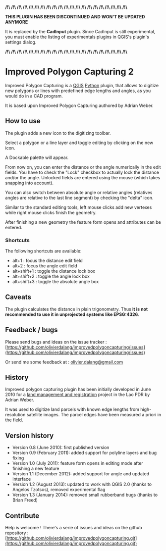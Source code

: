 **/!\\ /!\\ /!\\ /!\\ /!\\ /!\\ /!\\ /!\\ /!\\ /!\\ /!\\ /!\\ /!\\ /!\\ /!\\ /!\\ /!\\ /!\\ /!\\ /!\\ /!\\**

**THIS PLUGIN HAS BEEN DISCONTINUED AND WON'T BE UPDATED ANYMORE**

It is replaced by the **CadInput** plugin.
Since CadInput is still experimental, you must enable the listing of experimentals plugins in QGIS's plugin's settings dialog.

**/!\\ /!\\ /!\\ /!\\ /!\\ /!\\ /!\\ /!\\ /!\\ /!\\ /!\\ /!\\ /!\\ /!\\ /!\\ /!\\ /!\\ /!\\ /!\\ /!\\ /!\\**

# Improved Polygon Capturing 2 #

Improved Polygon Capturing is a [QGIS](http://www.qgis.org) [Python](http://www.python.org) plugin, that allows to digitize new polygons or lines with predefined edge lengths and angles, as you would do in a CAD program.

It is based upon Improved Polygon Capturing authored by Adrian Weber.


## How to use ##

The plugin adds a new icon to the digitizing toolbar.

Select a polygon or a line layer and toggle editing by clicking on the new icon.

A Dockable palette will appear.

From now on, you can enter the distance or the angle numerically in the edit fields. You have to check the "Lock" checkbox to actually lock the distance and/or the angle. Unlocked fields are entered using the mouse (which takes snapping into account).

You can also switch between absolute angle or relative angles (relatives angles are relative to the last line segment) by checking the "delta" icon.

Similar to the standard editing tools, left mouse clicks add new vertexes while right mouse clicks finish the geometry.

After finishing a new geometry the feature form opens and attributes can be entered.

### Shortcuts ###

The following shortcuts are available:

- alt+1 : focus the distance edit field
- alt+2 : focus the angle edit field
- alt+shift+1 : toggle the distance lock box
- alt+shift+2 : toggle the angle lock box
- alt+shift+3 : toggle the absolute angle box


## Caveats ##

The plugin calculates the distance in plain trigonometry. Thus **it is not recommended to use it in unprojected systems like EPSG:4326**.


## Feedback / bugs ##

Please send bugs and ideas on the issue tracker : [https://github.com/olivierdalang/improvedpolygoncapturing/issues](https://github.com/olivierdalang/improvedpolygoncapturing/issues)

Or send me some feedback at : olivier.dalang@gmail.com


## History ##

Improved polygon capturing plugin has been initially developed in June 2010 for a [land management and registration](http://www.gtz.de/en/weltweit/asien-pazifik/30296.htm) project in the Lao PDR by Adrian Weber.

It was used to digitize land parcels with known edge lengths from high-resolution satellite images. The parcel edges have been measured a priori in the field.


## Version history ##

- Version 0.8 (June 2010): first published version
- Version 0.9 (February 2011): added support for polyline layers and bug fixing
- Version 1.0 (July 2011): feature form opens in editing mode after finishing a new feature
- Version 1.1 (December 2012): added support for angle and updated interface
- Version 1.2 (August 2013): updated to work with QGIS 2.0 (thanks to Angelos Tzotsos), removed experimental flag
- Version 1.3 (January 2014): removed small rubberband bugs (thanks to Brian Freed)

## Contribute ##

Help is welcome ! There's a serie of issues and ideas on the github repository : [https://github.com/olivierdalang/improvedpolygoncapturing.git](https://github.com/olivierdalang/improvedpolygoncapturing.git)

